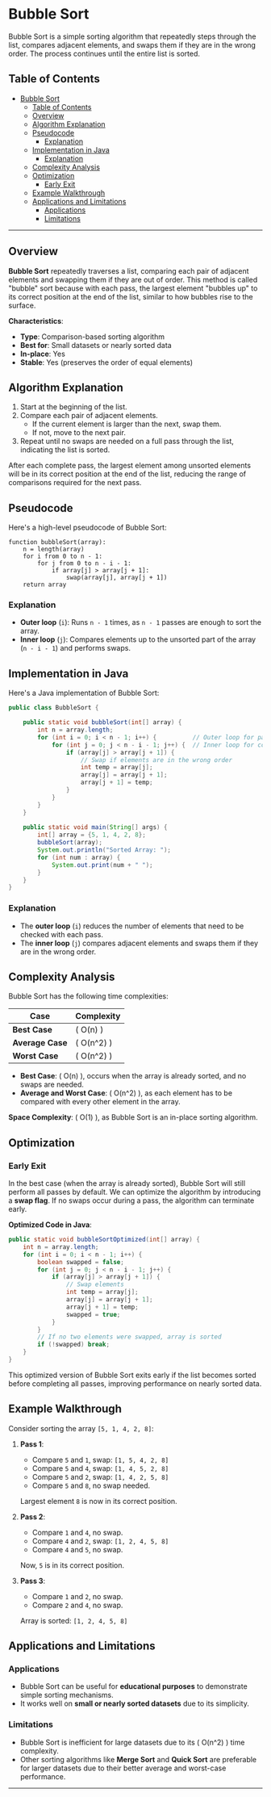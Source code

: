 # Bubble Sort

Bubble Sort is a simple sorting algorithm that repeatedly steps through the list, compares adjacent elements, and swaps them if they are in the wrong order. The process continues until the entire list is sorted.

## Table of Contents

- [Bubble Sort](#bubble-sort)
  - [Table of Contents](#table-of-contents)
  - [Overview](#overview)
  - [Algorithm Explanation](#algorithm-explanation)
  - [Pseudocode](#pseudocode)
    - [Explanation](#explanation)
  - [Implementation in Java](#implementation-in-java)
    - [Explanation](#explanation-1)
  - [Complexity Analysis](#complexity-analysis)
  - [Optimization](#optimization)
    - [Early Exit](#early-exit)
  - [Example Walkthrough](#example-walkthrough)
  - [Applications and Limitations](#applications-and-limitations)
    - [Applications](#applications)
    - [Limitations](#limitations)

---

## Overview

**Bubble Sort** repeatedly traverses a list, comparing each pair of adjacent elements and swapping them if they are out of order. This method is called "bubble" sort because with each pass, the largest element "bubbles up" to its correct position at the end of the list, similar to how bubbles rise to the surface.

**Characteristics**:

- **Type**: Comparison-based sorting algorithm
- **Best for**: Small datasets or nearly sorted data
- **In-place**: Yes
- **Stable**: Yes (preserves the order of equal elements)

## Algorithm Explanation

1. Start at the beginning of the list.
2. Compare each pair of adjacent elements.
   - If the current element is larger than the next, swap them.
   - If not, move to the next pair.
3. Repeat until no swaps are needed on a full pass through the list, indicating the list is sorted.

After each complete pass, the largest element among unsorted elements will be in its correct position at the end of the list, reducing the range of comparisons required for the next pass.

## Pseudocode

Here's a high-level pseudocode of Bubble Sort:

```plaintext
function bubbleSort(array):
    n = length(array)
    for i from 0 to n - 1:
        for j from 0 to n - i - 1:
            if array[j] > array[j + 1]:
                swap(array[j], array[j + 1])
    return array
```

### Explanation

- **Outer loop** (`i`): Runs `n - 1` times, as `n - 1` passes are enough to sort the array.
- **Inner loop** (`j`): Compares elements up to the unsorted part of the array (`n - i - 1`) and performs swaps.

## Implementation in Java

Here's a Java implementation of Bubble Sort:

```java
public class BubbleSort {

    public static void bubbleSort(int[] array) {
        int n = array.length;
        for (int i = 0; i < n - 1; i++) {          // Outer loop for passes
            for (int j = 0; j < n - i - 1; j++) {  // Inner loop for comparing elements
                if (array[j] > array[j + 1]) {
                    // Swap if elements are in the wrong order
                    int temp = array[j];
                    array[j] = array[j + 1];
                    array[j + 1] = temp;
                }
            }
        }
    }
    
    public static void main(String[] args) {
        int[] array = {5, 1, 4, 2, 8};
        bubbleSort(array);
        System.out.println("Sorted Array: ");
        for (int num : array) {
            System.out.print(num + " ");
        }
    }
}
```

### Explanation

- The **outer loop** (`i`) reduces the number of elements that need to be checked with each pass.
- The **inner loop** (`j`) compares adjacent elements and swaps them if they are in the wrong order.

## Complexity Analysis

Bubble Sort has the following time complexities:

| Case           | Complexity |
|----------------|------------|
| **Best Case**  | \( O(n) \) |
| **Average Case** | \( O(n^2) \) |
| **Worst Case** | \( O(n^2) \) |

- **Best Case**: \( O(n) \), occurs when the array is already sorted, and no swaps are needed.
- **Average and Worst Case**: \( O(n^2) \), as each element has to be compared with every other element in the array.

**Space Complexity**: \( O(1) \), as Bubble Sort is an in-place sorting algorithm.

## Optimization

### Early Exit

In the best case (when the array is already sorted), Bubble Sort will still perform all passes by default. We can optimize the algorithm by introducing a **swap flag**. If no swaps occur during a pass, the algorithm can terminate early.

**Optimized Code in Java**:

```java
public static void bubbleSortOptimized(int[] array) {
    int n = array.length;
    for (int i = 0; i < n - 1; i++) {
        boolean swapped = false;
        for (int j = 0; j < n - i - 1; j++) {
            if (array[j] > array[j + 1]) {
                // Swap elements
                int temp = array[j];
                array[j] = array[j + 1];
                array[j + 1] = temp;
                swapped = true;
            }
        }
        // If no two elements were swapped, array is sorted
        if (!swapped) break;
    }
}
```

This optimized version of Bubble Sort exits early if the list becomes sorted before completing all passes, improving performance on nearly sorted data.

## Example Walkthrough

Consider sorting the array `[5, 1, 4, 2, 8]`:

1. **Pass 1**:
   - Compare `5` and `1`, swap: `[1, 5, 4, 2, 8]`
   - Compare `5` and `4`, swap: `[1, 4, 5, 2, 8]`
   - Compare `5` and `2`, swap: `[1, 4, 2, 5, 8]`
   - Compare `5` and `8`, no swap needed.

   Largest element `8` is now in its correct position.

2. **Pass 2**:
   - Compare `1` and `4`, no swap.
   - Compare `4` and `2`, swap: `[1, 2, 4, 5, 8]`
   - Compare `4` and `5`, no swap.

   Now, `5` is in its correct position.

3. **Pass 3**:
   - Compare `1` and `2`, no swap.
   - Compare `2` and `4`, no swap.

   Array is sorted: `[1, 2, 4, 5, 8]`

## Applications and Limitations

### Applications

- Bubble Sort can be useful for **educational purposes** to demonstrate simple sorting mechanisms.
- It works well on **small or nearly sorted datasets** due to its simplicity.

### Limitations

- Bubble Sort is inefficient for large datasets due to its \( O(n^2) \) time complexity.
- Other sorting algorithms like **Merge Sort** and **Quick Sort** are preferable for larger datasets due to their better average and worst-case performance.

---